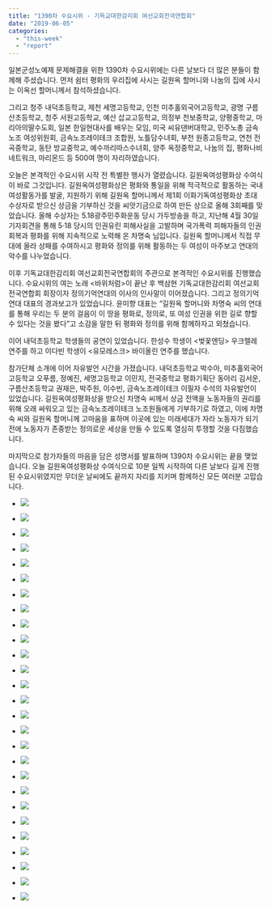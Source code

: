 ```yaml
---
title: "1390차 수요시위 - 기독교대한감리회 여선교회전국연합회"
date: "2019-06-05"
categories: 
  - "this-week"
  - "report"
---
```


일본군성노예제 문제해결을 위한 1390차 수요시위에는 다른 날보다 더 많은 분들이 함께해 주셨습니다. 먼저 쉼터 평화의 우리집에 사시는 길원옥 할머니와 나눔의 집에 사시는 이옥선 할머니께서 참석하셨습니다.

그리고 청주 내덕초등학교, 제천 세명고등학교, 인천 미추홀외국어고등학교, 광명 구름산초등학교, 청주 서원고등학교, 예산 삽교고등학교, 의정부 천보중학교, 양평중학교, 마리아의딸수도회, 일본 한일현대사를 배우는 모임, 미국 씨유댄버대학교, 민주노총 금속노조 여성위원회, 금속노조레이테크 조합원, 노틀담수녀회, 부천 원종고등학교, 연천 전곡중학교, 동탄 방교중학교, 예수까리따스수녀회, 양주 옥정중학교, 나눔의 집, 평화나비네트워크, 마리몬드 등 500여 명이 자리하였습니다.

오늘은 본격적인 수요시위 시작 전 특별한 행사가 열렸습니다. 길원옥여성평화상 수여식이 바로 그것입니다. 길원옥여성평화상은 평화와 통일을 위해 적극적으로 활동하는 국내 여성활동가를 발굴, 지원하기 위해 길원옥 할머니께서 제1회 이화기독여성평화상 초대 수상자로 받으신 상금을 기부하신 것을 씨앗기금으로 하여 만든 상으로 올해 3회째를 맞았습니다. 올해 수상자는 5.18광주민주화운동 당시 가두방송을 하고, 지난해 4월 30일 기자회견을 통해 5·18 당시의 인권유린 피해사실을 고발하며 국가폭력 피해자들의 인권회복과 평화를 위해 지속적으로 노력해 온 차명숙 님입니다. 길원옥 할머니께서 직접 무대에 올라 상패를 수여하시고 평화와 정의를 위해 활동하는 두 여성이 마주보고 연대의 악수를 나누었습니다.

이후 기독교대한감리회 여선교회전국연합회의 주관으로 본격적인 수요시위를 진행했습니다. 수요시위의 여는 노래 <바위처럼>이 끝난 후 백삼현 기독교대한감리회 여선교회전국연합회 회장이자 정의기억연대의 이사의 인사말이 이어졌습니다. 그리고 정의기억연대 대표의 경과보고가 있었습니다. 윤미향 대표는 “길원옥 할머니와 차명숙 씨의 연대를 통해 우리는 두 분의 걸음이 이 땅을 평화로, 정의로, 또 여성 인권을 위한 길로 향할 수 있다는 것을 봤다”고 소감을 말한 뒤 평화와 정의를 위해 함께하자고 외쳤습니다.

이어 내덕초등학교 학생들의 공연이 있었습니다. 한성수 학생이 <벚꽃엔딩> 우크렐레 연주를 하고 이다빈 학생이 <유모레스크> 바이올린 연주를 했습니다.

참가단체 소개에 이어 자유발언 시간을 가졌습니다. 내덕초등학교 박수아, 미추홀외국어고등학교 오푸름, 정예진, 세명고등학교 이민지, 전국중학교 평화기획단 동아리 김서운, 구름산초등학교 권재은, 박주원, 이수빈, 금속노조레이테크 이필자 수석의 자유발언이 있었습니다. 길원옥여성평화상을 받으신 차명숙 씨께서 상금 전액을 노동자들의 권리를 위해 오래 싸워오고 있는 금속노조레이테크 노조원들에게 기부하기로 하였고, 이에 차명숙 씨와 길원옥 할머니께 고마움을 표하며 이곳에 있는 미래세대가 자라 노동자가 되기 전에 노동자가 존중받는 정의로운 세상을 만들 수 있도록 열심히 투쟁할 것을 다짐했습니다.

마지막으로 참가자들의 마음을 담은 성명서를 발표하며 1390차 수요시위는 끝을 맺었습니다. 오늘 길원옥여성평화상 수여식으로 10분 일찍 시작하여 다른 날보다 길게 진행된 수요시위였지만 무더운 날씨에도 끝까지 자리를 지키며 함께하신 모든 여러분 고맙습니다.

- ![](https://womenandwar.net/kr/wp-content/uploads/2019/06/IMGP7199-1024x680.jpg)
    
- ![](https://womenandwar.net/kr/wp-content/uploads/2019/06/IMGP7212-1024x680.jpg)
    
- ![](https://womenandwar.net/kr/wp-content/uploads/2019/06/IMGP7259-1024x680.jpg)
    
- ![](https://womenandwar.net/kr/wp-content/uploads/2019/06/IMGP7264-1024x680.jpg)
    
- ![](https://womenandwar.net/kr/wp-content/uploads/2019/06/IMGP7270-1024x680.jpg)
    
- ![](https://womenandwar.net/kr/wp-content/uploads/2019/06/IMGP7275-1024x680.jpg)
    
- ![](https://womenandwar.net/kr/wp-content/uploads/2019/06/IMGP7278-1024x680.jpg)
    
- ![](https://womenandwar.net/kr/wp-content/uploads/2019/06/IMGP7281-1024x680.jpg)
    
- ![](https://womenandwar.net/kr/wp-content/uploads/2019/06/IMGP7302-1024x680.jpg)
    
- ![](https://womenandwar.net/kr/wp-content/uploads/2019/06/IMGP7307-1024x680.jpg)
    
- ![](https://womenandwar.net/kr/wp-content/uploads/2019/06/IMGP7309-1024x680.jpg)
    
- ![](https://womenandwar.net/kr/wp-content/uploads/2019/06/IMGP7314-1024x680.jpg)
    
- ![](https://womenandwar.net/kr/wp-content/uploads/2019/06/IMGP7316-1024x680.jpg)
    
- ![](https://womenandwar.net/kr/wp-content/uploads/2019/06/IMGP7318-1024x680.jpg)
    
- ![](https://womenandwar.net/kr/wp-content/uploads/2019/06/IMGP7322-1024x680.jpg)
    
- ![](https://womenandwar.net/kr/wp-content/uploads/2019/06/IMGP7325-1024x680.jpg)
    
- ![](https://womenandwar.net/kr/wp-content/uploads/2019/06/IMGP7326-1024x680.jpg)
    
- ![](https://womenandwar.net/kr/wp-content/uploads/2019/06/IMGP7330-1024x680.jpg)
    
- ![](https://womenandwar.net/kr/wp-content/uploads/2019/06/IMGP7338-1024x680.jpg)
    
- ![](https://womenandwar.net/kr/wp-content/uploads/2019/06/IMGP7345-1024x680.jpg)
    
- ![](https://womenandwar.net/kr/wp-content/uploads/2019/06/IMGP7347-1024x680.jpg)
    
- ![](https://womenandwar.net/kr/wp-content/uploads/2019/06/IMGP7349-1024x680.jpg)
    
- ![](https://womenandwar.net/kr/wp-content/uploads/2019/06/IMGP7354-1024x680.jpg)
    

- ![](https://womenandwar.net/kr/wp-content/uploads/2019/06/S28BW-419060518130_0001-724x1024.jpg)
    
- ![](https://womenandwar.net/kr/wp-content/uploads/2019/06/S28BW-419060518130_0002-724x1024.jpg)
    
- ![](https://womenandwar.net/kr/wp-content/uploads/2019/06/S28BW-419060518140-724x1024.jpg)
    
- ![](https://womenandwar.net/kr/wp-content/uploads/2019/06/S28BW-419060518150-724x1024.jpg)
